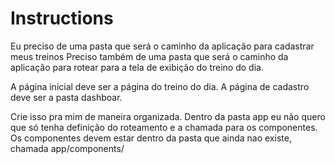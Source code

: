 # Instructions

Eu preciso de uma pasta que será o caminho da aplicação para cadastrar meus treinos
Preciso também de uma pasta que será o caminho da aplicação para rotear para a tela de exibição do treino do dia.

A página inicial deve ser a página do treino do dia.
A página de cadastro deve ser a pasta dashboar.

Crie isso pra mim de maneira organizada. Dentro da pasta app eu não quero que só tenha definição do roteamento e a chamada para os componentes.
Os componentes devem estar dentro da pasta que ainda nao existe, chamada app/components/<nome do componente que define a rota>
